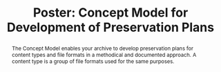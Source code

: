 ---
abstract: The Concept Model enables your archive to develop preservation plans for
  content types and file formats in a methodical and documented approach. A content
  type is a group of file formats used for the same purposes.
creators:
- Skødt, Asbjørn
date: null
document_url: https://az659834.vo.msecnd.net/eventsairwesteuprod/production-inconference-public/09fdb337b45e423b89863163f62f8378
grand_parent: iPRES
institutions:
- The Danish National Archives
keywords:
- file formats
- framework
- analysis
- planning
landing_page_url: null
language: eng
layout: publication
license: CC-BY 4.0 International
notes_url: null
parent: iPRES 2022
presentation_url: null
size: null
source_name: iPRES
title: 'Poster: Concept Model for Development of Preservation Plans'
type: poster
year: 2022
---